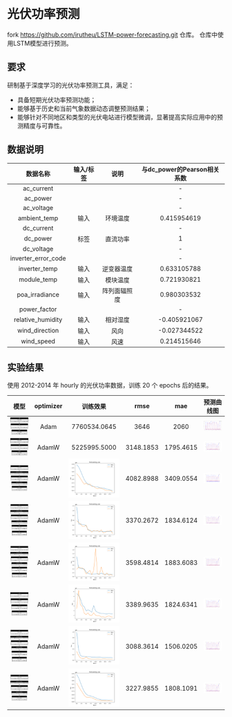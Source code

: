# 光伏功率预测

fork https://github.com/irutheu/LSTM-power-forecasting.git 仓库。
仓库中使用LSTM模型进行预测。

## 要求

研制基于深度学习的光伏功率预测工具，满足：

- 具备短期光伏功率预测功能；
- 能够基于历史和当前气象数据动态调整预测结果；
- 能够针对不同地区和类型的光伏电站进行模型微调，显著提高实际应用中的预测精度与可靠性。

## 数据说明

| 数据名称             | 输入/标签 | 说明 | 与dc_power的Pearson相关系数 |
| :-----------------: | :------: | :-: | :-----------------------: |
| ac_current          |  |  | - |
| ac_power            |  |  | - |
| ac_voltage          |  |  | - |
| ambient_temp        | 输入 | 环境温度 | 0.415954619 |
| dc_current          |  |  | - |
| dc_power            | 标签 | 直流功率 | 1 |
| dc_voltage          |  |  | - |
| inverter_error_code |  |  | - |
| inverter_temp       | 输入 | 逆变器温度 | 0.633105788 |
| module_temp         | 输入 | 模块温度 | 0.721930821 |
| poa_irradiance      | 输入 | 阵列面辐照度 | 0.980303532 |
| power_factor        |  |  | - |
| relative_humidity   | 输入 | 相对湿度 | -0.405921067 |
| wind_direction      | 输入 | 风向 | -0.027344522 |
| wind_speed          | 输入 | 风速 | 0.214515646 |

## 实验结果

使用 2012-2014 年 hourly 的光伏功率数据，训练 20 个 epochs 后的结果。

| 模型             | optimizer | 训练效果 | rmse | mae | 预测曲线图 |
| :-----------------: | :-------: | :------: | :-: | :-: | :-------: |
| ![model_baseline](./assets/model_baseline.png) | Adam | 7760534.0645 | 3646 | 2060 | ![figure_baseline](./assets/figure_baseline.png) |
| ![model_1](./assets/model_1.png) | AdamW | 5225995.5000 | 3148.1853 | 1795.4615 | ![figure_1](./assets/figure_1.png) |
| ![model_2](./assets/model_2.png) | AdamW | ![history_2](./assets/history_2.png) | 4082.8988 | 3409.0554 | ![figure_2](./assets/figure_2.png) |
| ![model_3](./assets/model_3.png) | AdamW | ![history_3](./assets/history_3.png) | 3370.2672 | 1834.6124 | ![figure_3](./assets/figure_3.png) |
| ![model_4](./assets/model_4.png) | AdamW | ![history_4](./assets/history_4.png) | 3598.4814 | 1883.6083 | ![figure_4](./assets/figure_4.png) |
| ![model_5](./assets/model_5.png) | AdamW | ![history_5](./assets/history_5.png) | 3389.9635 | 1824.6341 | ![figure_5](./assets/figure_5.png) |
| ![model_6](./assets/model_6.png) | AdamW | ![history_6](./assets/history_6.png) | 3088.3614 | 1506.0205 | ![figure_6](./assets/figure_6.png) |
| ![model_7](./assets/model_7.png) | AdamW | ![history_7](./assets/history_7.png) | 3227.9855 | 1808.1091 | ![figure_7](./assets/figure_7.png) |
